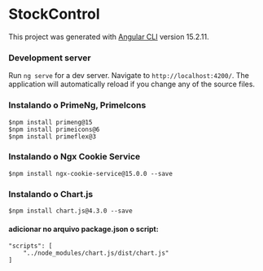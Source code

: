 # StockControl

This project was generated with [Angular CLI](https://github.com/angular/angular-cli) version 15.2.11.

### Development server

Run `ng serve` for a dev server. Navigate to `http://localhost:4200/`. The application will automatically reload if you change any of the source files.

### Instalando o PrimeNg, PrimeIcons
    $npm install primeng@15
    $npm install primeicons@6
    $npm install primeflex@3

### Instalando o Ngx Cookie Service
    $npm install ngx-cookie-service@15.0.0 --save

### Instalando o Chart.js
    $npm install chart.js@4.3.0 --save

#### adicionar no arquivo package.json o script:
    "scripts": [
        "../node_modules/chart.js/dist/chart.js"
    ]




